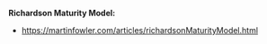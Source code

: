 **Richardson Maturity Model:**<br />
- https://martinfowler.com/articles/richardsonMaturityModel.html
